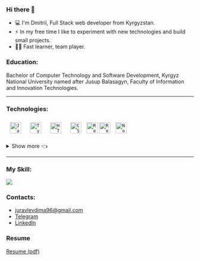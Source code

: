 ### Hi there 👋

- 💻 I'm Dmitrii, Full Stack web developer from Kyrgyzstan.
- ⚡ In my free time I like to experiment with new technologies and build small projects.
- ✍🏻 Fast learner, team player.

### Education:

Bachelor of Computer Technology and Software Development, Kyrgyz National University named after Jusup Balasagyn, Faculty of Information and Innovation Technologies.

<hr/>

### Technologies:

<code><img style="margin: 10px" src="https://api.iconify.design/logos:javascript.svg" alt="JavaScript" height="30" title="JavaScript" /></code>
<code><img style="margin: 10px" src="https://api.iconify.design/logos/typescript-icon.svg" alt="TypeScript" height="30" title="TypeScript" /></code>
<code><img style="margin: 10px" src="https://api.iconify.design/logos/html-5.svg" alt="HTML5" height="30" title="HTML5" /></code>
<code><img style="margin: 10px" src="https://api.iconify.design/logos:css-3.svg" alt="CSS3" height="30" title="CSS3" /></code>
<code><img style="margin 10px" src="https://api.iconify.design/vscode-icons:file-type-reactjs.svg" alt="ReactJS" height="30" title="React" /></code>
<code><img style="margin 10px" src="https://api.iconify.design/logos:redux.svg" alt="Redux" height="30" title="Redux" /></code>
<code><img style="margin: 10px" src="https://api.iconify.design/logos:nodejs.svg" alt="Node" height="30" title="Node.js" /></code>
<details>
  <summary>Show more 👈</summary>
  <p>
    <code><img style="margin: 10px" src="https://api.iconify.design/logos/nestjs.svg" alt="NestJS" height="30" title="NestJS" /></code>
    <code><img style="margin: 10px" src="https://api.iconify.design/logos/mobx.svg" alt="MobX" height="30" title="MobX" /></code>
    <code><img style="margin: 10px" src="https://api.iconify.design/cib/socket-io.svg" alt="Socket.IO" height="30" title="Socket.IO" /></code>
    <code><img style="margin: 10px" src="https://api.iconify.design/vscode-icons:file-type-mongo.svg" alt="Mongo" height="30" title="MongoDB" /></code>
    <code><img style="margin: 10px" src="https://api.iconify.design/logos/postgresql.svg" alt="PostgreSQL" height="30" title="PostgreSQL" /></code>
    <code><img style="margin: 10px" src="https://api.iconify.design/logos:sass.svg" alt="Sass" height="30" title="Sass" /></code>
    <code><img style="margin: 10px" src="https://api.iconify.design/logos:tailwindcss-icon.svg" alt="TailwindCSS" height="30" title="TailwindCSS" /></code>
    <code><img style="margin: 10px" src="https://api.iconify.design/logos/bootstrap.svg" alt="Bootstrap" height="30" title="Bootstrap" /></code>
    <code><img style="margin: 10px" src="https://api.iconify.design/logos/webpack.svg" alt="Webpack" height="30" title="Webpack" /></code>
    <code><img style="margin: 10px" src="https://api.iconify.design/logos:git.svg" alt="Git" height="30" title="Git" /></code>
  </p>
</details>

<hr/>

### My Skill:

<a href="https://www.codewars.com/users/juravlevdima"><img src="https://www.codewars.com/users/juravlevdima/badges/large"></a>

### Contacts:
- juravlevdima96@gmail.com
- <a href="https://t.me/Dmitriii_i">Telegram</a>
- <a href="https://www.linkedin.com/in/dmitrii-zhuravlev/">LinkedIn</a>

### Resume
<a href="https://career.habr.com/juravlevdima96/print.pdf">Resume (pdf)</a>

<!--
**juravlevdima/juravlevdima** is a ✨ _special_ ✨ repository because its `README.md` (this file) appears on your GitHub profile.

<code></code>

Here are some ideas to get you started:

- 🔭 I’m currently working on ...
- 🌱 I’m currently learning ...
- 👯 I’m looking to collaborate on ...
- 🤔 I’m looking for help with ...
- 💬 Ask me about ...
- 📫 How to reach me: ...
- 😄 Pronouns: ...
- ⚡ Fun fact: ...
-->
